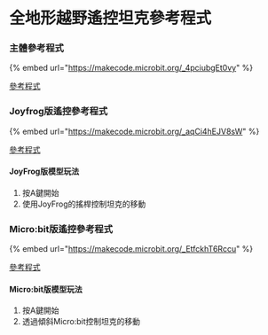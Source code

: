# 全地形越野遙控坦克參考程式

### 主體參考程式

{% embed url="https://makecode.microbit.org/_4pciubgEt0vy" %}

[參考程式](https://makecode.microbit.org/\_4pciubgEt0vy)

### Joyfrog版遙控參考程式

{% embed url="https://makecode.microbit.org/_aqCi4hEJV8sW" %}

[參考程式](https://makecode.microbit.org/\_aqCi4hEJV8sW)

#### JoyFrog版模型玩法

1. 按A鍵開始
2. 使用JoyFrog的搖桿控制坦克的移動

### Micro:bit版遙控參考程式

{% embed url="https://makecode.microbit.org/_EtfckhT6Rccu" %}

[參考程式](https://makecode.microbit.org/\_EtfckhT6Rccu)

#### Micro:bit版模型玩法

1. 按A鍵開始
2. 透過傾斜Micro:bit控制坦克的移動
